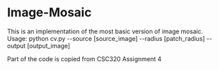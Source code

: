 # Image-Mosaic
This is an implementation of the most basic version of image mosaic. Usage: python cv.py --source [source_image] --radius [patch_radius] --output [output_image]

Part of the code is copied from CSC320 Assignment 4
